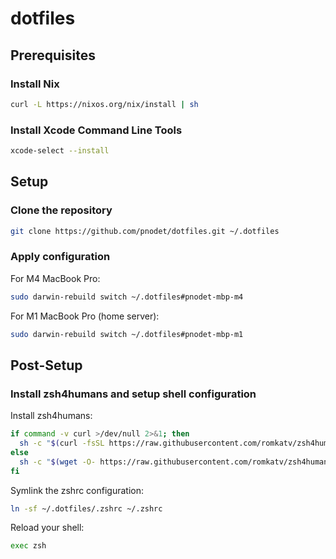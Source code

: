 # dotfiles

## Prerequisites

### Install Nix
```sh
curl -L https://nixos.org/nix/install | sh
```

### Install Xcode Command Line Tools
```sh
xcode-select --install
```

## Setup

### Clone the repository
```sh
git clone https://github.com/pnodet/dotfiles.git ~/.dotfiles
```

### Apply configuration

For M4 MacBook Pro:
```sh
sudo darwin-rebuild switch ~/.dotfiles#pnodet-mbp-m4
```

For M1 MacBook Pro (home server):
```sh
sudo darwin-rebuild switch ~/.dotfiles#pnodet-mbp-m1
```

## Post-Setup

### Install zsh4humans and setup shell configuration

Install zsh4humans:
```sh
if command -v curl >/dev/null 2>&1; then
  sh -c "$(curl -fsSL https://raw.githubusercontent.com/romkatv/zsh4humans/v5/install)"
else
  sh -c "$(wget -O- https://raw.githubusercontent.com/romkatv/zsh4humans/v5/install)"
fi
```

Symlink the zshrc configuration:
```sh
ln -sf ~/.dotfiles/.zshrc ~/.zshrc
```

Reload your shell:
```sh
exec zsh
```
